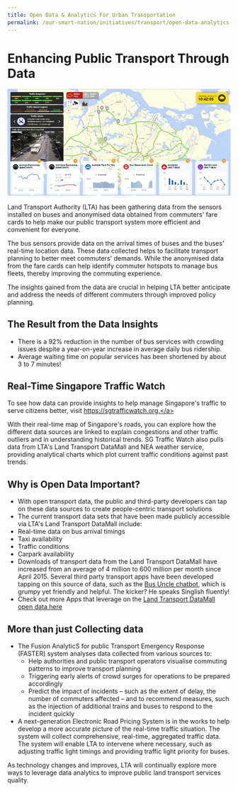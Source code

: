 ```yaml
---
title: Open Data & Analytics For Urban Transportation
permalink: /our-smart-nation/initiatives/transport/open-data-analytics
---
```


# Enhancing Public Transport Through Data 

![SG Traffic Watch screenshot](/images/our-smart-nation/Initiatives/SG-Traffic-watch.jpeg) 

Land Transport Authority (LTA) has been gathering data from the sensors installed on buses and anonymised data obtained from commuters' fare cards to help make our public transport system more efficient and convenient for everyone. 

The bus sensors provide data on the arrival times of buses and the buses' real-time location data. These data collected helps to facilitate transport planning to better meet commuters' demands. While the anonymised data from the fare cards can help identify commuter hotspots to manage bus fleets, thereby improving the commuting experience. 

The insights gained from the data are crucial in helping LTA better anticipate and address the needs of different commuters through improved policy planning.

## The Result from the Data Insights

-	There is a 92% reduction in the number of bus services with crowding issues despite a year-on-year increase in average daily bus ridership.
-	Average waiting time on popular services has been shortened by about 3 to 7 minutes!
 
## Real-Time Singapore Traffic Watch

To see how data can provide insights to help manage Singapore's traffic to serve citizens better, visit <a href="https://sgtrafficwatch.org" target="_blank">https://sgtrafficwatch.org.</a> 

With their real-time map of Singapore's roads, you can explore how the different data sources are linked to explain congestions and other traffic outliers and in understanding historical trends. SG Traffic Watch also pulls data from LTA's Land Transport DataMall and NEA weather service, providing analytical charts which plot current traffic conditions against past trends.

## Why is Open Data Important?

-	With open transport data, the public and third-party developers can tap on these data sources to create people-centric transport solutions
-	The current transport data sets that have been made publicly accessible via LTA's Land Transport DataMall include:
  -	Real-time data on bus arrival timings
  -	Taxi availability
  -	Traffic conditions
  -	Carpark availability 
-	Downloads of transport data from the Land Transport DataMall have increased from an average of 4 million to 600 million per month since April 2015. Several third party transport apps have been developed tapping on this source of data, such as the <a href="https://www.busuncle.sg/" target="_blank">Bus Uncle chatbot</a>, which is grumpy yet friendly and helpful. The kicker? He speaks Singlish fluently! 
-	Check out more Apps that leverage on the <a href="https://datamall.lta.gov.sg/content/datamall/en/app-zone.html" target="_blank">Land Transport DataMall open data here</a>
 
## More than just Collecting data 

- The Fusion AnalyticS for public Transport Emergency Response (FASTER) system analyses data collected from various sources to: 
  - Help authorities and public transport operators visualise commuting patterns to improve transport planning
  - Triggering early alerts of crowd surges for operations to be prepared accordingly
  - Predict the impact of incidents – such as the extent of delay, the number of commuters affected – and to recommend measures, such as the injection of additional trains and buses to respond to the incident quickly 
- A next-generation Electronic Road Pricing System is in the works to help develop a more accurate picture of the real-time traffic situation. The system will collect comprehensive, real-time, aggregated traffic data. The system will enable LTA to intervene where necessary, such as adjusting traffic light timings and providing traffic light priority for buses.

As technology changes and improves, LTA will continually explore more ways to leverage data analytics to improve public land transport services quality.
